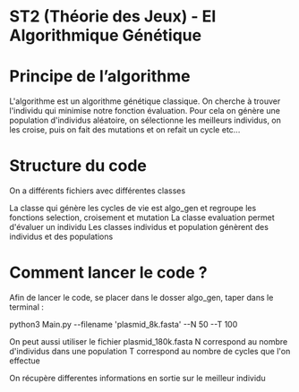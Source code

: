 # ST2 (Théorie des Jeux) - EI Algorithmique Génétique

# Principe de l’algorithme

L'algorithme est un algorithme génétique classique. On cherche à trouver l'individu qui minimise notre fonction évaluation. Pour cela on génère une population d'individus aléatoire, on sélectionne les meilleurs individus, on les croise, puis on fait des mutations et on refait un cycle etc...

# Structure du code

On a différents fichiers avec différentes classes

La classe qui génère les cycles de vie est algo_gen et regroupe les fonctions selection, croisement et mutation
La classe evaluation permet d'évaluer un individu
Les classes individus et population génèrent des individus et des populations



# Comment lancer le code ?

Afin de lancer le code, se placer dans le dosser algo_gen, taper dans le terminal :

python3 Main.py --filename 'plasmid_8k.fasta' --N 50 --T 100

On peut aussi utiliser le fichier plasmid_180k.fasta
N correspond au nombre d'individus dans une population
T correspond au nombre de cycles que l'on effectue

On récupère differentes informations en sortie sur le meilleur individu